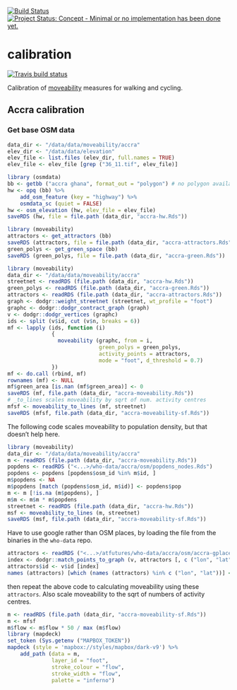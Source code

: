 <!-- README.md is generated from README.Rmd. Please edit that file -->

[![Build
Status](https://travis-ci.org/moveability/calibration.svg)](https://travis-ci.org/moveability/calibration)
[![Project Status: Concept - Minimal or no implementation has been done
yet.](http://www.repostatus.org/badges/0.1.0/concept.svg)](http://www.repostatus.org/#concept)

calibration
===========

<!-- badges: start -->

[![Travis build
status](https://travis-ci.org/moveability/calibration.svg?branch=master)](https://travis-ci.org/moveability/calibration)
<!-- badges: end -->

Calibration of [moveability](https://github.com/moveability/moveability)
measures for walking and cycling.

Accra calibration
-----------------

### Get base OSM data

``` r
data_dir <- "/data/data/moveability/accra"
elev_dir <- "/data/data/elevation"
elev_file <- list.files (elev_dir, full.names = TRUE)
elev_file <- elev_file [grep ("36_11.tif", elev_file)]

library (osmdata)
bb <- getbb ("accra ghana", format_out = "polygon") # no polygon available
hw <- opq (bb) %>%
    add_osm_feature (key = "highway") %>%
    osmdata_sc (quiet = FALSE)
hw <- osm_elevation (hw, elev_file = elev_file)
saveRDS (hw, file = file.path (data_dir, "accra-hw.Rds"))

library (moveability)
attractors <- get_attractors (bb)
saveRDS (attractors, file = file.path (data_dir, "accra-attractors.Rds"))
green_polys <- get_green_space (bb)
saveRDS (green_polys, file = file.path (data_dir, "accra-green.Rds"))
```

``` r
library (moveability)
data_dir <- "/data/data/moveability/accra"
streetnet <- readRDS (file.path (data_dir, "accra-hw.Rds"))
green_polys <- readRDS (file.path (data_dir, "accra-green.Rds"))
attractors <- readRDS (file.path (data_dir, "accra-attractors.Rds"))
graph <- dodgr::weight_streetnet (streetnet, wt_profile = "foot")
graphc <- dodgr::dodgr_contract_graph (graph)
v <- dodgr::dodgr_vertices (graphc)
ids <- split (v$id, cut (v$n, breaks = 6))
mf <- lapply (ids, function (i)
              {
                moveability (graphc, from = i,
                             green_polys = green_polys,
                             activity_points = attractors,
                             mode = "foot", d_threshold = 0.7)
              })
mf <- do.call (rbind, mf)
rownames (mf) <- NULL
mf$green_area [is.nan (mf$green_area)] <- 0
saveRDS (mf, file.path (data_dir, "accra-moveability.Rds"))
# _to_lines scales moveability by sqrt of num. activity centres
mfsf <- moveability_to_lines (mf, streetnet)
saveRDS (mfsf, file.path (data_dir, "accra-moveability-sf.Rds"))
```

The following code scales moveability to population density, but that
doesn’t help here.

``` r
library (moveability)
data_dir <- "/data/data/moveability/accra"
m <- readRDS (file.path (data_dir, "accra-moveability.Rds"))
popdens <- readRDS ("<...>/who-data/accra/osm/popdens_nodes.Rds")
popdens <- popdens [popdens$osm_id %in% m$id, ]
m$popdens <- NA
m$popdens [match (popdens$osm_id, m$id)] <- popdens$pop
m <- m [!is.na (m$popdens), ]
m$m <- m$m * m$popdens
streetnet <- readRDS (file.path (data_dir, "accra-hw.Rds"))
msf <- moveability_to_lines (m, streetnet)
saveRDS (msf, file.path (data_dir, "accra-moveability-sf.Rds"))
```

Have to use google rather than OSM places, by loading the file from the
binaries in the `who-data` repo.

``` r
attractors <- readRDS ("<...>/atfutures/who-data/accra/osm/accra-gplaces.Rds")
index <- dodgr::match_points_to_graph (v, attractors [, c ("lon", "lat")])
attractors$id <- v$id [index]
names (attractors) [which (names (attractors) %in% c ("lon", "lat"))] <- c ("x", "y")
```

then repeat the above code to calculating moveability using these
`attractors`. Also scale moveability to the sqrt of numbers of activity
centres.

``` r
m <- readRDS (file.path (data_dir, "accra-moveability-sf.Rds"))
m <- mfsf
m$flow <- m$flow * 50 / max (m$flow)
library (mapdeck)
set_token (Sys.getenv ("MAPBOX_TOKEN"))
mapdeck (style = 'mapbox://styles/mapbox/dark-v9') %>%
    add_path (data = m,
              layer_id = "foot",
              stroke_colour = "flow",
              stroke_width = "flow",
              palette = "inferno")
```
